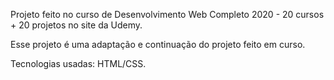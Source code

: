 Projeto feito no curso de Desenvolvimento Web Completo 2020 - 20 cursos + 20 projetos no site da Udemy.

Esse projeto é uma adaptação e continuação do projeto feito em curso.

Tecnologias usadas:
HTML/CSS.
